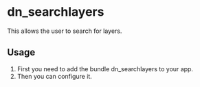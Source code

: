 # dn_searchlayers

This allows the user to search for layers.

## Usage
1. First you need to add the bundle dn_searchlayers to your app.
2. Then you can configure it.

